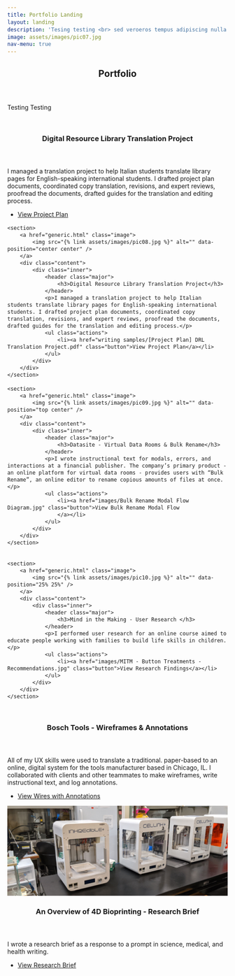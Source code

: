 ```yaml
---
title: Portfolio Landing
layout: landing
description: 'Tesing testing <br> sed veroeros tempus adipiscing nulla.'
image: assets/images/pic07.jpg
nav-menu: true
---
```


<!-- Main -->
<div id="main">

<!-- One -->
<section id="one">
	<div class="inner">
		<header class="major">
			<h2>Portfolio</h2>
		</header>
		<p>Testing Testing</p>
	</div>
</section>

<!-- Two -->
<section id="two" class="spotlights">
	<section>
		<a href="generic.html" class="image">
			<img src="images/translation-keyboard.jpg" alt="" data-position="center center" />
		</a>
		<div class="content">
			<div class="inner">
				<header class="major">
					<h3>Digital Resource Library Translation Project</h3>
				</header>
				<p>I managed a translation project to help Italian students translate library pages for English-speaking international students. I drafted project plan documents, coordinated copy translation, revisions, and expert reviews, proofread the documents, drafted guides for the translation and editing process.</p>
				<ul class="actions">
					<li><a href="writing samples/[Project Plan] DRL Translation Project.pdf" class="button">View Project Plan</a></li>
				</ul>
			</div>
		</div>
	</section>

	<section>
		<a href="generic.html" class="image">
			<img src="{% link assets/images/pic08.jpg %}" alt="" data-position="center center" />
		</a>
		<div class="content">
			<div class="inner">
				<header class="major">
					<h3>Digital Resource Library Translation Project</h3>
				</header>
				<p>I managed a translation project to help Italian students translate library pages for English-speaking international students. I drafted project plan documents, coordinated copy translation, revisions, and expert reviews, proofread the documents, drafted guides for the translation and editing process.</p>
				<ul class="actions">
					<li><a href="writing samples/[Project Plan] DRL Translation Project.pdf" class="button">View Project Plan</a></li>
				</ul>
			</div>
		</div>
	</section>

	<section>
		<a href="generic.html" class="image">
			<img src="{% link assets/images/pic09.jpg %}" alt="" data-position="top center" />
		</a>
		<div class="content">
			<div class="inner">
				<header class="major">
					<h3>Datasite - Virtual Data Rooms & Bulk Rename</h3>
				</header>
				<p>I wrote instructional text for modals, errors, and interactions at a financial publisher. The company’s primary product - an online platform for virtual data rooms - provides users with “Bulk Rename”, an online editor to rename copious amounts of files at once. </p>
				<ul class="actions">
					<li><a href="images/Bulk Rename Modal Flow Diagram.jpg" class="button">View Bulk Rename Modal Flow
					</a></li>
				</ul>
			</div>
		</div>
	</section>


	<section>
		<a href="generic.html" class="image">
			<img src="{% link assets/images/pic10.jpg %}" alt="" data-position="25% 25%" />
		</a>
		<div class="content">
			<div class="inner">
				<header class="major">
					<h3>Mind in the Making - User Research </h3>
				</header>
				<p>I performed user research for an online course aimed to educate people working with families to build life skills in children. </p>
				<ul class="actions">
					<li><a href="images/MITM - Button Treatments - Recommendations.jpg" class="button">View Research Findings</a></li>
				</ul>
			</div>
		</div>
	</section>


<section>
<a href="generic.html" class="image">
	<img src="{% link assets/images/pic10.jpg %}" alt="" data-position="25% 25%" />
</a>
	<div class="content">
		<div class="inner">
		 <header class="major">
			<h3>Bosch Tools - Wireframes & Annotations </h3>
		</header>
		<p>All of my UX skills were used to translate a traditional. paper-based to an online, digital system for the tools manufacturer based in Chicago, IL. I collaborated with clients and other teammates to make wireframes, write instructional text, and log annotations. </p>
		<ul class="actions">
			<li><a href="images/Razorfish - Bosch Tools - Wires Annotations.jpg" class="button next">View Wires with Annotations</a></li>
		</ul>
	</div>
	</div>
</section>

<section>
<a href="generic.html" class="image">
	<img src="images/bioprint_lab.jpg" alt="" data-position="25% 25%" />
</a>
	<div class="content">
		<div class="inner">
		 <header class="major">
			<h3>An Overview of 4D Bioprinting - Research Brief </h3>
		</header>
		<p>I wrote a research brief as a response to a prompt in science, medical, and health writing.</p>
		<ul class="actions">
			<li><a href="writing samples/4D-bioprinting-research-brief.pdf" class="button next">View Research Brief</a></li>
		</ul>
	</div>
	</div>
</section>




</section>

<!-- Three -->
